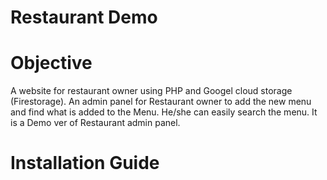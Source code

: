 # Restaurant Demo
# Objective
A website for restaurant owner using PHP and Googel cloud storage (Firestorage). An admin panel for Restaurant owner to add the new menu and find what is added to the Menu. He/she can easily search the menu. It is a Demo ver of Restaurant admin panel.
# Installation Guide
